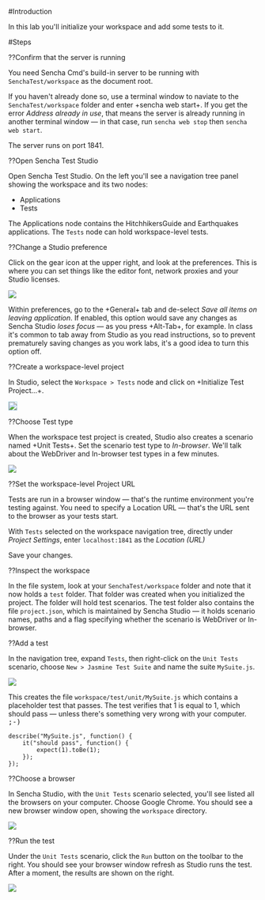 #Introduction

In this lab you'll initialize your workspace and add some tests to it. 

#Steps


??Confirm that the server is running

You need Sencha Cmd's build-in server to be running with `SenchaTest/workspace` as the document root. 

If you haven't already done so, use a terminal window to naviate to the `SenchaTest/workspace` folder and
enter +sencha web start+. If you get the error *Address already in use*, that means the server is already
running in another terminal window &mdash; in that case, run `sencha web stop` then `sencha web start`.

The server runs on port 1841.


??Open Sencha Test Studio

Open Sencha Test Studio. On the left you'll see a navigation tree panel showing the workspace and its two nodes:
- Applications
- Tests

The Applications node contains the HitchhikersGuide and Earthquakes applications. The `Tests`
node can hold workspace-level tests.

??Change a Studio preference

Click on the gear icon at the upper right, and look at the preferences. This is where you can set
things like the editor font, network proxies and your Studio licenses. 

<img 
src="resources/images/senchatest/SenchaStudioPreferences.png" 
/>

Within preferences, go to the +General+ tab and de-select *Save all items on leaving application*. If enabled,
this option would save any changes as Sencha Studio *loses focus* &mdash; as you press +Alt-Tab+, for example. In class it's common to tab away 
from Studio as you read instructions, so to prevent prematurely saving changes as you work labs, it's a good idea 
to turn this option off.


??Create a workspace-level project

In Studio, select the `Workspace > Tests` node and click on +Initialize Test Project...+.

<img src="resources/images/senchatest/InitializeWorkspace.jpg" style="border: thin solid lightblue;" />


??Choose Test type

When the workspace test project is created, Studio also creates a scenario named +Unit Tests+. Set the
scenario test type to *In-browser*. We'll talk about the WebDriver and In-browser test types in a few minutes.

<img src="resources/images/senchatest/ChooseTestType.png"/>


??Set the workspace-level Project URL

Tests are run in a browser window &mdash; that's the runtime environment you're testing against. You
need to specify a Location URL &mdash; that's the URL sent to the browser as your tests start.

With `Tests` selected on the workspace navigation tree, directly under *Project Settings*, enter `localhost:1841` 
as the *Location (URL)*

Save your changes.



??Inspect the workspace

In the file system, look at your `SenchaTest/workspace` folder and note that it now holds a `test` folder. That
folder was created when you initialized the project. The folder will hold test scenarios. The test folder also contains
the file `project.json`, which is maintained by Sencha Studio &mdash; it holds scenario names, paths
and a flag specifying whether the scenario is WebDriver or In-browser.


??Add a test

In the navigation tree, expand `Tests`, then right-click on the `Unit Tests` scenario, choose `New > Jasmine Test Suite` and name the 
suite `MySuite.js`. 

<img src="resources/images/senchatest/WorkspaceNewJasmineSuite.png"/>


This creates the file `workspace/test/unit/MySuite.js` which contains a placeholder
test that passes. The test verifies that 1 is equal to 1, which should pass &mdash; unless there's
something very wrong with your computer. <tt>;-)</tt>

    describe("MySuite.js", function() {
        it("should pass", function() {
            expect(1).toBe(1);
        });
    });

??Choose a browser

In Sencha Studio, with the `Unit Tests` scenario selected, you'll see listed all the browsers on your computer.
Choose Google Chrome. You should see a new browser window open, showing the `workspace` directory. 

<img src="resources/images/senchatest/ChooseBrowser.png"/>


??Run the test

Under the `Unit Tests` scenario, click the `Run` button on the toolbar to the right. You should see your browser window
refresh as Studio runs the test. After a moment, the results are shown on the right. 

<img src="resources/images/senchatest/ScenariosBrowersResults.png"/>



